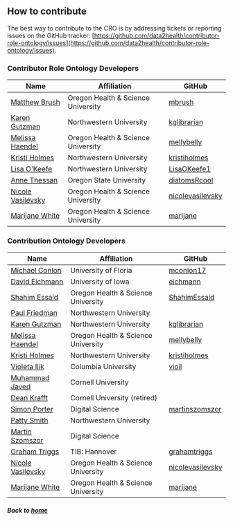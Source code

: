 ---
---
## How to contribute

The best way to contribute to the CRO is by addressing tickets or reporting issues on the GitHub tracker: [https://github.com/data2health/contributor-role-ontology/issues](https://github.com/data2health/contributor-role-ontology/issues).

### Contributor Role Ontology Developers

Name | Affiliation | GitHub
--- | --- | ---
[Matthew Brush](https://www.ohsu.edu/people/matthew-brush/AFE03ED3F99667D53E7B5151AC2B075C) | Oregon Health & Science University | [mbrush](https://github.com/mbrush) 
[Karen Gutzman](https://galter.northwestern.edu/About%20Us/karen-gutzman) | Northwestern University | [kglibrarian](https://github.com/kglibrarian) 
[Melissa Haendel](https://www.ohsu.edu/people/melissa-haendel/AFE044BDE8046E5D6FBDA51F448BDE2A) | Oregon Health & Science University | [mellybelly](https://github.com/mellybelly) 
[Kristi Holmes](https://www.feinberg.northwestern.edu/faculty-profiles/az/profile.html?xid=29964) | Northwestern University | [kristiholmes](https://github.com/kristiholmes) 
[Lisa O'Keefe](https://www.linkedin.com/in/lisaokeefe/) | Northwestern University | [LisaOKeefe1 ](https://github.com/LisaOKeefe1) 
[Anne Thessan](https://tislab.org/athessen.html) | Oregon State University | [diatomsRcool](https://github.com/diatomsRcool) 
[Nicole Vasilevsky](https://www.ohsu.edu/people/nicole-vasilevsky/AFE02EDDEA27ECE3D94EFA42F7295044) | Oregon Health & Science University | [nicolevasilevsky](https://github.com/nicolevasilevsky)
[Marijane White](https://www.ohsu.edu/people/marijane-white/37DF727DF6BE5A2DC7E2A37F35E3FD44) | Oregon Health & Science University | [marijane](https://github.com/marijane)

### Contribution Ontology Developers

Name | Affiliation | GitHub
--- | --- | ---
[Michael Conlon](http://openvivo.org/display/orcid0000-0002-1304-8447) | University of Floria | [mconlon17](https://github.com/mconlon17)
[David Eichmann](https://www.slis.uiowa.edu/research-profiles/eichmann-david) | University of Iowa | [eichmann](https://github.com/eichmann)
[Shahim Essaid](https://ohsu.pure.elsevier.com/en/persons/shahim-essaid) | Oregon Health & Science University | [ShahimEssaid](https://github.com/ShahimEssaid)
[Paul Friedman](http://openvivo.org/display/orcid0000-0001-8523-3687) |Northwestern University |
[Karen Gutzman](https://galter.northwestern.edu/About%20Us/karen-gutzman) | Northwestern University | [kglibrarian](https://github.com/kglibrarian) 
[Melissa Haendel](https://www.ohsu.edu/people/melissa-haendel/AFE044BDE8046E5D6FBDA51F448BDE2A) | Oregon Health & Science University | [mellybelly](https://github.com/mellybelly) 
[Kristi Holmes](https://www.feinberg.northwestern.edu/faculty-profiles/az/profile.html?xid=29964) | Northwestern University | [kristiholmes](https://github.com/kristiholmes)  
[Violeta Ilik](https://vioil.github.io/) | Columbia University | [vioil](https://github.com/vioil) 
[Muhammad Javed](http://openvivo.org/display/orcid0000-0001-9770-7640) | Cornell University | 
[Dean Krafft](http://www.cs.cornell.edu/dean/) | Cornell University (retired) | 
[Simon Porter](http://openvivo.org/display/orcid0000-0002-6151-8423) | Digital Science | [martinszomszor](https://github.com/martinszomszor)
[Patty Smith]() | Northwestern University | 
[Martin Szomszor](https://uk.linkedin.com/in/martinszomszor) | Digital Science |
[Graham Triggs](http://openvivo.org/display/orcid0000-0001-8530-8917) | TIB: Hannover | [grahamtriggs](https://github.com/grahamtriggs)
[Nicole Vasilevsky](https://www.ohsu.edu/people/nicole-vasilevsky/AFE02EDDEA27ECE3D94EFA42F7295044) | Oregon Health & Science University | [nicolevasilevsky](https://github.com/nicolevasilevsky)
[Marijane White](https://www.ohsu.edu/people/marijane-white/37DF727DF6BE5A2DC7E2A37F35E3FD44) | Oregon Health & Science University | [marijane](https://github.com/marijane)

##### Back to [home](https://data2health.github.io/contributor-role-ontology/)
